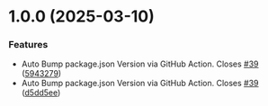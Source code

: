 # 1.0.0 (2025-03-10)


### Features

* Auto Bump package.json Version via GitHub Action. Closes [#39](https://github.com/npranto/loopfeed/issues/39) ([5943279](https://github.com/npranto/loopfeed/commit/5943279b013d80ad7d70b5e06d9577947510d780))
* Auto Bump package.json Version via GitHub Action. Closes [#39](https://github.com/npranto/loopfeed/issues/39) ([d5dd5ee](https://github.com/npranto/loopfeed/commit/d5dd5ee5363060301818b6cf769a2bb051889d27))
